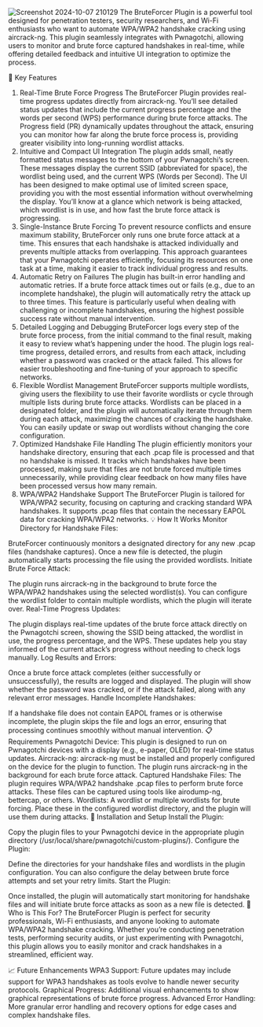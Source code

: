 ![Screenshot 2024-10-07 210129](https://github.com/user-attachments/assets/181039b1-a4d6-4a83-9796-369bf689b8c5)
The BruteForcer Plugin is a powerful tool designed for penetration testers, security researchers, and Wi-Fi enthusiasts who want to automate WPA/WPA2 handshake cracking using aircrack-ng. This plugin seamlessly integrates with Pwnagotchi, allowing users to monitor and brute force captured handshakes in real-time, while offering detailed feedback and intuitive UI integration to optimize the process.

🔑 Key Features
1. Real-Time Brute Force Progress
The BruteForcer Plugin provides real-time progress updates directly from aircrack-ng. You’ll see detailed status updates that include the current progress percentage and the words per second (WPS) performance during brute force attacks.
The Progress field (PR) dynamically updates throughout the attack, ensuring you can monitor how far along the brute force process is, providing greater visibility into long-running wordlist attacks.
2. Intuitive and Compact UI Integration
The plugin adds small, neatly formatted status messages to the bottom of your Pwnagotchi’s screen. These messages display the current SSID (abbreviated for space), the wordlist being used, and the current WPS (Words per Second).
The UI has been designed to make optimal use of limited screen space, providing you with the most essential information without overwhelming the display.
You’ll know at a glance which network is being attacked, which wordlist is in use, and how fast the brute force attack is progressing.
3. Single-Instance Brute Forcing
To prevent resource conflicts and ensure maximum stability, BruteForcer only runs one brute force attack at a time. This ensures that each handshake is attacked individually and prevents multiple attacks from overlapping.
This approach guarantees that your Pwnagotchi operates efficiently, focusing its resources on one task at a time, making it easier to track individual progress and results.
4. Automatic Retry on Failures
The plugin has built-in error handling and automatic retries. If a brute force attack times out or fails (e.g., due to an incomplete handshake), the plugin will automatically retry the attack up to three times.
This feature is particularly useful when dealing with challenging or incomplete handshakes, ensuring the highest possible success rate without manual intervention.
5. Detailed Logging and Debugging
BruteForcer logs every step of the brute force process, from the initial command to the final result, making it easy to review what’s happening under the hood.
The plugin logs real-time progress, detailed errors, and results from each attack, including whether a password was cracked or the attack failed. This allows for easier troubleshooting and fine-tuning of your approach to specific networks.
6. Flexible Wordlist Management
BruteForcer supports multiple wordlists, giving users the flexibility to use their favorite wordlists or cycle through multiple lists during brute force attacks.
Wordlists can be placed in a designated folder, and the plugin will automatically iterate through them during each attack, maximizing the chances of cracking the handshake.
You can easily update or swap out wordlists without changing the core configuration.
7. Optimized Handshake File Handling
The plugin efficiently monitors your handshake directory, ensuring that each .pcap file is processed and that no handshake is missed.
It tracks which handshakes have been processed, making sure that files are not brute forced multiple times unnecessarily, while providing clear feedback on how many files have been processed versus how many remain.
8. WPA/WPA2 Handshake Support
The BruteForcer Plugin is tailored for WPA/WPA2 security, focusing on capturing and cracking standard WPA handshakes. It supports .pcap files that contain the necessary EAPOL data for cracking WPA/WPA2 networks.
💡 How It Works
Monitor Directory for Handshake Files:

BruteForcer continuously monitors a designated directory for any new .pcap files (handshake captures). Once a new file is detected, the plugin automatically starts processing the file using the provided wordlists.
Initiate Brute Force Attack:

The plugin runs aircrack-ng in the background to brute force the WPA/WPA2 handshakes using the selected wordlist(s). You can configure the wordlist folder to contain multiple wordlists, which the plugin will iterate over.
Real-Time Progress Updates:

The plugin displays real-time updates of the brute force attack directly on the Pwnagotchi screen, showing the SSID being attacked, the wordlist in use, the progress percentage, and the WPS. These updates help you stay informed of the current attack’s progress without needing to check logs manually.
Log Results and Errors:

Once a brute force attack completes (either successfully or unsuccessfully), the results are logged and displayed. The plugin will show whether the password was cracked, or if the attack failed, along with any relevant error messages.
Handle Incomplete Handshakes:

If a handshake file does not contain EAPOL frames or is otherwise incomplete, the plugin skips the file and logs an error, ensuring that processing continues smoothly without manual intervention.
📋 Requirements
Pwnagotchi Device: This plugin is designed to run on Pwnagotchi devices with a display (e.g., e-paper, OLED) for real-time status updates.
Aircrack-ng: aircrack-ng must be installed and properly configured on the device for the plugin to function. The plugin runs aircrack-ng in the background for each brute force attack.
Captured Handshake Files: The plugin requires WPA/WPA2 handshake .pcap files to perform brute force attacks. These files can be captured using tools like airodump-ng, bettercap, or others.
Wordlists: A wordlist or multiple wordlists for brute forcing. Place these in the configured wordlist directory, and the plugin will use them during attacks.
🔧 Installation and Setup
Install the Plugin:

Copy the plugin files to your Pwnagotchi device in the appropriate plugin directory (/usr/local/share/pwnagotchi/custom-plugins/).
Configure the Plugin:

Define the directories for your handshake files and wordlists in the plugin configuration. You can also configure the delay between brute force attempts and set your retry limits.
Start the Plugin:

Once installed, the plugin will automatically start monitoring for handshake files and will initiate brute force attacks as soon as a new file is detected.
🎯 Who is This For?
The BruteForcer Plugin is perfect for security professionals, Wi-Fi enthusiasts, and anyone looking to automate WPA/WPA2 handshake cracking. Whether you’re conducting penetration tests, performing security audits, or just experimenting with Pwnagotchi, this plugin allows you to easily monitor and crack handshakes in a streamlined, efficient way.

📈 Future Enhancements
WPA3 Support: Future updates may include support for WPA3 handshakes as tools evolve to handle newer security protocols.
Graphical Progress: Additional visual enhancements to show graphical representations of brute force progress.
Advanced Error Handling: More granular error handling and recovery options for edge cases and complex handshake files.
